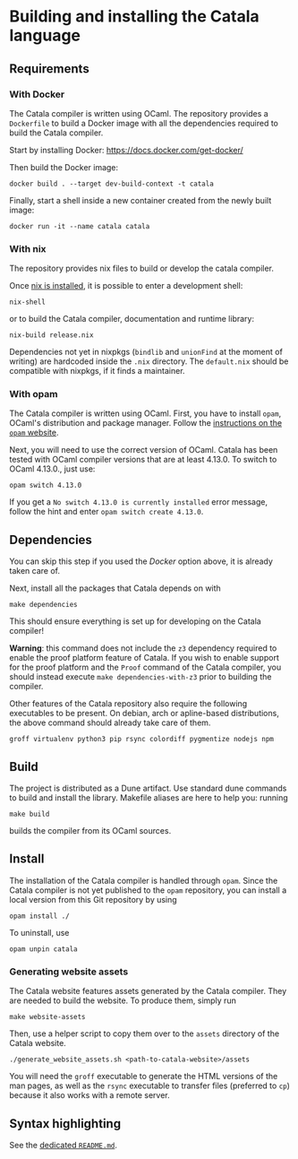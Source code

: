 # Building and installing the Catala language

## Requirements

### With Docker

The Catala compiler is written using OCaml. The repository provides a `Dockerfile`
to build a Docker image with all the dependencies required to build the Catala compiler.

Start by installing Docker: https://docs.docker.com/get-docker/

Then build the Docker image:

    docker build . --target dev-build-context -t catala

Finally, start a shell inside a new container created from the newly built image:

    docker run -it --name catala catala

### With nix

The repository provides nix files to build or develop the catala compiler.

Once [nix is installed](https://nixos.org/manual/nix/stable/#ch-installing-binary),
it is possible to enter a development shell:

    nix-shell

or to build the Catala compiler, documentation and runtime library:

    nix-build release.nix

Dependencies not yet in nixpkgs (`bindlib` and `unionFind` at the moment of writing)
are hardcoded inside the `.nix` directory. The `default.nix` should be compatible with
nixpkgs, if it finds a maintainer.

### With opam

The Catala compiler is written using OCaml. First, you have to install `opam`,
OCaml's distribution and package manager. Follow the [instructions on the `opam`
website](https://opam.ocaml.org/doc/Install.html).

Next, you will need to use the correct version of OCaml. Catala has been tested
with OCaml compiler versions that are at least 4.13.0. To switch to OCaml 4.13.0.,
just use:

    opam switch 4.13.0

If you get a `No switch 4.13.0 is currently installed` error message, follow
the hint and enter `opam switch create 4.13.0`.

## Dependencies

You can skip this step if you used the *Docker* option above, it is already taken
care of.

Next, install all the packages that Catala depends on with

    make dependencies

This should ensure everything is set up for developing on the Catala compiler!

**Warning**: this command does not include the `z3` dependency required to enable
the proof platform feature of Catala. If you wish to enable support for the
proof platform and the `Proof` command of the Catala compiler, you should
instead execute `make dependencies-with-z3` prior to building the compiler.

Other features of the Catala repository also require the following executables
to be present. On debian, arch or apline-based distributions, the above command
should already take care of them.

    groff virtualenv python3 pip rsync colordiff pygmentize nodejs npm

## Build

The project is distributed as a Dune artifact. Use standard dune commands to build
and install the library. Makefile aliases are here to help you: running

    make build

builds the compiler from its OCaml sources.

## Install

The installation of the Catala compiler is handled through `opam`. Since the
Catala compiler is not yet published to the `opam` repository, you can install
a local version from this Git repository by using

    opam install ./

To uninstall, use

    opam unpin catala

### Generating website assets

The Catala website features assets generated by the Catala compiler. They are
needed to build the website. To produce them, simply run

    make website-assets

Then, use a helper script to copy them over to the `assets` directory of the
Catala website.

    ./generate_website_assets.sh <path-to-catala-website>/assets

You will need the `groff` executable to generate the HTML versions of the man
pages, as well as the `rsync` executable to transfer files (preferred to `cp`)
because it also works with a remote server.

## Syntax highlighting

See the [dedicated `README.md`](./syntax_highlighting/README.md).

